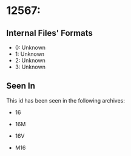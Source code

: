 # 12567: 

## Internal Files' Formats
- 0: Unknown
- 1: Unknown
- 2: Unknown
- 3: Unknown

## Seen In

This id has been seen in the following archives:  

- 16  

- 16M  

- 16V  

- M16  

